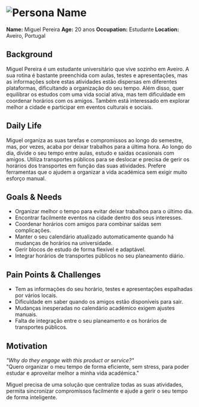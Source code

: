 # ![Persona Name](personas/persona1.jpeg)  
**Name:** Miguel Pereira 
**Age:** 20 anos 
**Occupation:** Estudante 
**Location:** Aveiro, Portugal  

## Background  
Miguel Pereira é um estudante universitário que vive sozinho em Aveiro. A sua rotina é bastante preenchida com aulas, testes e apresentações, mas as informações sobre estas atividades estão dispersas em diferentes plataformas, dificultando a organização do seu tempo. Além disso, quer equilibrar os estudos com uma vida social ativa, mas tem dificuldade em coordenar horários com os amigos. Também está interessado em explorar melhor a cidade e participar em eventos culturais e sociais. 

## Daily Life  
Miguel organiza as suas tarefas e compromissos ao longo do semestre, mas, por vezes, acaba por deixar trabalhos para a última hora. Ao longo do dia, divide o seu tempo entre aulas, estudo e saídas ocasionais com amigos. Utiliza transportes públicos para se deslocar e precisa de gerir os horários dos transportes em função das suas atividades. Prefere ferramentas que o ajudem a organizar a vida académica sem exigir muito esforço manual.  

## Goals & Needs  
- Organizar melhor o tempo para evitar deixar trabalhos para o último dia.
- Encontrar facilmente eventos na cidade dentro dos seus interesses.
- Coordenar horários com amigos para combinar saídas sem complicações.
- Manter o seu calendário atualizado automaticamente quando há mudanças de horários na universidade.
- Gerir blocos de estudo de forma flexível e adaptável.
- Integrar horários de transportes públicos no seu planeamento diário. 

## Pain Points & Challenges  
- Tem as informações do seu horário, testes e apresentações espalhadas por vários locais.
- Dificuldade em saber quando os amigos estão disponíveis para sair.
- Mudanças inesperadas no calendário académico exigem ajustes manuais.
- Falta de integração entre o seu planeamento e os horários de transportes públicos.  

## Motivation  
*"Why do they engage with this product or service?"*  
"Quero organizar o meu tempo de forma eficiente, sem stress, para poder estudar e aproveitar melhor a minha vida académica."

Miguel precisa de uma solução que centralize todas as suas atividades, permita sincronizar compromissos facilmente e ajude a gerir o seu tempo de forma inteligente. 
